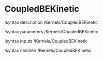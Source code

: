 <!-- MOOSE Documentation Stub: Remove this when content is added. -->

# CoupledBEKinetic
!syntax description /Kernels/CoupledBEKinetic

!syntax parameters /Kernels/CoupledBEKinetic

!syntax inputs /Kernels/CoupledBEKinetic

!syntax children /Kernels/CoupledBEKinetic
